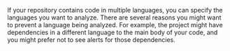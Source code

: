 If your repository contains code in multiple languages, you can specify the languages you want to analyze. There are several reasons you might want to prevent a language being analyzed. For example, the project might have dependencies in a different language to the main body of your code, and you might prefer not to see alerts for those dependencies.
